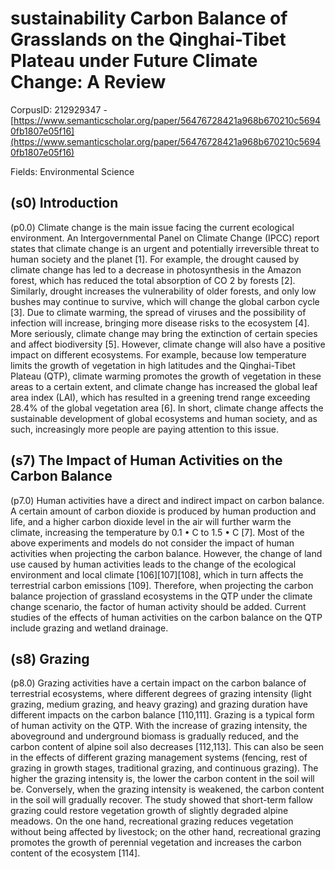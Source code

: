 # sustainability Carbon Balance of Grasslands on the Qinghai-Tibet Plateau under Future Climate Change: A Review

CorpusID: 212929347 - [https://www.semanticscholar.org/paper/56476728421a968b670210c56940fb1807e05f16](https://www.semanticscholar.org/paper/56476728421a968b670210c56940fb1807e05f16)

Fields: Environmental Science

## (s0) Introduction
(p0.0) Climate change is the main issue facing the current ecological environment. An Intergovernmental Panel on Climate Change (IPCC) report states that climate change is an urgent and potentially irreversible threat to human society and the planet [1]. For example, the drought caused by climate change has led to a decrease in photosynthesis in the Amazon forest, which has reduced the total absorption of CO 2 by forests [2]. Similarly, drought increases the vulnerability of older forests, and only low bushes may continue to survive, which will change the global carbon cycle [3]. Due to climate warming, the spread of viruses and the possibility of infection will increase, bringing more disease risks to the ecosystem [4]. More seriously, climate change may bring the extinction of certain species and affect biodiversity [5]. However, climate change will also have a positive impact on different ecosystems. For example, because low temperature limits the growth of vegetation in high latitudes and the Qinghai-Tibet Plateau (QTP), climate warming promotes the growth of vegetation in these areas to a certain extent, and climate change has increased the global leaf area index (LAI), which has resulted in a greening trend range exceeding 28.4% of the global vegetation area [6]. In short, climate change affects the sustainable development of global ecosystems and human society, and as such, increasingly more people are paying attention to this issue.
## (s7) The Impact of Human Activities on the Carbon Balance
(p7.0) Human activities have a direct and indirect impact on carbon balance. A certain amount of carbon dioxide is produced by human production and life, and a higher carbon dioxide level in the air will further warm the climate, increasing the temperature by 0.1 • C to 1.5 • C [7]. Most of the above experiments and models do not consider the impact of human activities when projecting the carbon balance. However, the change of land use caused by human activities leads to the change of the ecological environment and local climate [106][107][108], which in turn affects the terrestrial carbon emissions [109]. Therefore, when projecting the carbon balance projection of grassland ecosystems in the QTP under the climate change scenario, the factor of human activity should be added. Current studies of the effects of human activities on the carbon balance on the QTP include grazing and wetland drainage.
## (s8) Grazing
(p8.0) Grazing activities have a certain impact on the carbon balance of terrestrial ecosystems, where different degrees of grazing intensity (light grazing, medium grazing, and heavy grazing) and grazing duration have different impacts on the carbon balance [110,111]. Grazing is a typical form of human activity on the QTP. With the increase of grazing intensity, the aboveground and underground biomass is gradually reduced, and the carbon content of alpine soil also decreases [112,113]. This can also be seen in the effects of different grazing management systems (fencing, rest of grazing in growth stages, traditional grazing, and continuous grazing). The higher the grazing intensity is, the lower the carbon content in the soil will be. Conversely, when the grazing intensity is weakened, the carbon content in the soil will gradually recover. The study showed that short-term fallow grazing could restore vegetation growth of slightly degraded alpine meadows. On the one hand, recreational grazing reduces vegetation without being affected by livestock; on the other hand, recreational grazing promotes the growth of perennial vegetation and increases the carbon content of the ecosystem [114].
